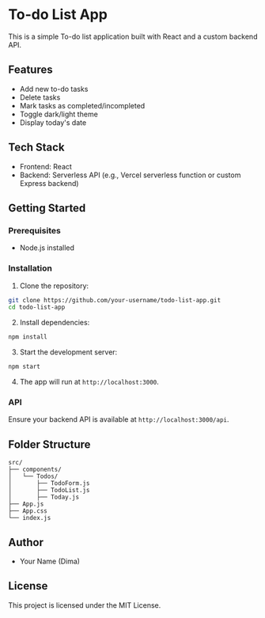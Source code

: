 
# To-do List App

This is a simple To-do list application built with React and a custom backend API.

## Features

- Add new to-do tasks
- Delete tasks
- Mark tasks as completed/incompleted
- Toggle dark/light theme
- Display today's date

## Tech Stack

- Frontend: React
- Backend: Serverless API (e.g., Vercel serverless function or custom Express backend)

## Getting Started

### Prerequisites

- Node.js installed

### Installation

1. Clone the repository:

```bash
git clone https://github.com/your-username/todo-list-app.git
cd todo-list-app
```

2. Install dependencies:

```bash
npm install
```

3. Start the development server:

```bash
npm start
```

4. The app will run at `http://localhost:3000`.

### API

Ensure your backend API is available at `http://localhost:3000/api`.

## Folder Structure

```
src/
├── components/
│   └── Todos/
│       ├── TodoForm.js
│       ├── TodoList.js
│       ├── Today.js
├── App.js
├── App.css
└── index.js
```

## Author

- Your Name (Dima)

## License

This project is licensed under the MIT License.
